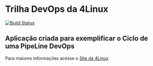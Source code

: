 # Trilha DevOps da 4Linux

<!-- Altere a Flag abaixo com sua URL do Travis -->
[![Build Status](https://travis-ci.org/danins/DevOpsLab-HelloWorld.svg?branch=master)](https://travis-ci.org/danins/DevOpsLab-HelloWorld)

## Aplicação criada para exemplificar o Ciclo de uma PipeLine DevOps


Para maiores informações acesse o [Site da 4Linux](https://www.4linux.com.br/cursos/devops)
